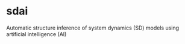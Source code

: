 # sdai
Automatic structure inference of system dynamics (SD) models using artificial intelligence (AI)
